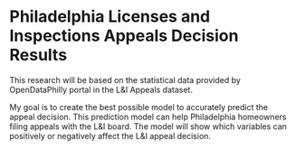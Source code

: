 # Philadelphia Licenses and Inspections Appeals Decision Results

This research will be based on the statistical data provided by OpenDataPhilly portal in the L&I Appeals dataset.

My goal is to create the best possible model to accurately predict the appeal decision. This prediction model can help Philadelphia homeowners filing appeals with the L&I board. The model will show which variables can positively or negatively affect the L&I appeal decision.
